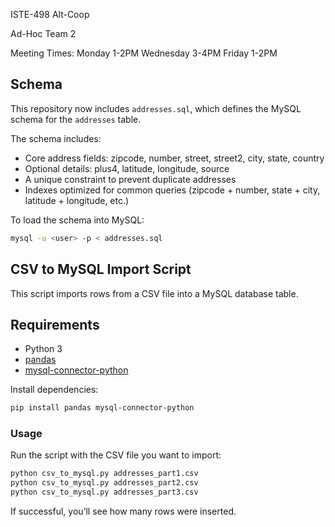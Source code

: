 ISTE-498 Alt-Coop

Ad-Hoc Team 2

Meeting Times:
Monday 1-2PM
Wednesday 3-4PM
Friday 1-2PM

## Schema

This repository now includes `addresses.sql`, which defines the MySQL schema for the `addresses` table.  

The schema includes:
- Core address fields: zipcode, number, street, street2, city, state, country
- Optional details: plus4, latitude, longitude, source
- A unique constraint to prevent duplicate addresses
- Indexes optimized for common queries (zipcode + number, state + city, latitude + longitude, etc.)

To load the schema into MySQL:

```bash
mysql -u <user> -p < addresses.sql
```

## CSV to MySQL Import Script

This script imports rows from a CSV file into a MySQL database table.

## Requirements
- Python 3
- [pandas](https://pandas.pydata.org/)  
- [mysql-connector-python](https://pypi.org/project/mysql-connector-python/)

Install dependencies:
```bash
pip install pandas mysql-connector-python
```
### Usage

Run the script with the CSV file you want to import:
```python
python csv_to_mysql.py addresses_part1.csv
python csv_to_mysql.py addresses_part2.csv
python csv_to_mysql.py addresses_part3.csv
```

If successful, you’ll see how many rows were inserted.
